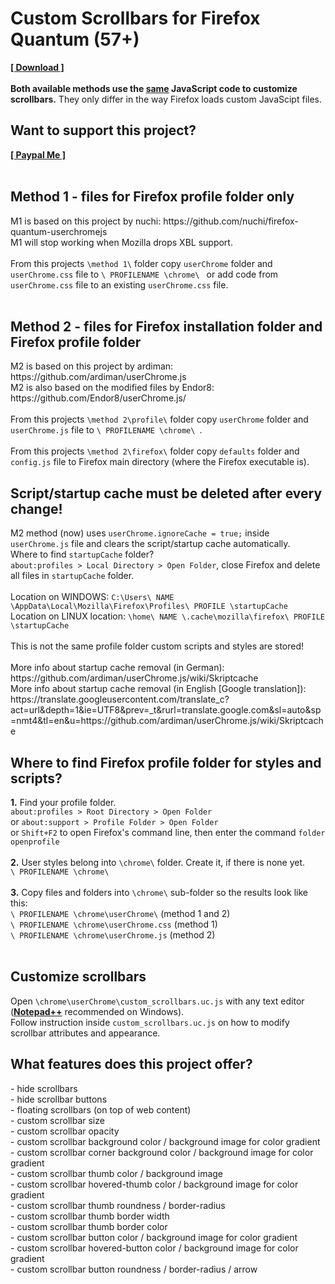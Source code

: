 <h1>Custom Scrollbars for Firefox Quantum (57+)</h1>
<b><a href=https://github.com/Aris-t2/Scrollbars/releases>[ Download ]</a></b></br></br>
<b>Both available methods use the <u>same</u> JavaScript code to customize scrollbars.</b> They only differ in the way Firefox loads custom JavaScipt files.</br>
<h2>Want to support this project?</h2>
<b><a href=https://www.paypal.me/tkpay>[ Paypal Me ]</a></b></br>
</br>
<h2>Method 1 - files for Firefox profile folder only</h2>
M1 is based on this project by nuchi: https://github.com/nuchi/firefox-quantum-userchromejs </br>
M1 will stop working when Mozilla drops XBL support.</br>
</br>
From this projects <code>\method 1\</code> folder copy <code>userChrome</code> folder and <code>userChrome.css</code> file to <code>\ PROFILENAME \chrome\ </code> or add code from <code>userChrome.css</code> file to an existing <code>userChrome.css</code> file.</br>
</br>
<h2>Method 2 - files for Firefox installation folder and Firefox profile folder</h2>
M2 is based on this project by ardiman: https://github.com/ardiman/userChrome.js </br>
M2 is also based on the modified files by Endor8: https://github.com/Endor8/userChrome.js/ </br>
</br>
From this projects <code>\method 2\profile\</code> folder copy <code>userChrome</code> folder and <code>userChrome.js</code> file to <code>\ PROFILENAME \chrome\ </code>.</br>
</br>
From this projects <code>\method 2\firefox\</code> folder copy <code>defaults</code> folder and <code>config.js</code> file to Firefox main directory (where the Firefox executable is).
</br>
<h2>Script/startup cache must be deleted after every change!</h2>
M2 method (now) uses <code>userChrome.ignoreCache = true;</code> inside <code>userChrome.js</code> file and clears the script/startup cache automatically.</br>
Where to find <code>startupCache</code> folder?</br>
<code>about:profiles > Local Directory > Open Folder</code>, close Firefox and delete all files in <code>startupCache</code> folder.</br>
</br>
Location on WINDOWS: <code>C:\Users\ NAME \AppData\Local\Mozilla\Firefox\Profiles\ PROFILE \startupCache</code></br>
Location on LINUX location: <code>\home\ NAME \.cache\mozilla\firefox\ PROFILE \startupCache</code></br>
</br>
This is not the same profile folder custom scripts and styles are stored!</br>
</br>
More info about startup cache removal (in German): https://github.com/ardiman/userChrome.js/wiki/Skriptcache </br>
More info about startup cache removal (in English [Google translation]): https://translate.googleusercontent.com/translate_c?act=url&depth=1&ie=UTF8&prev=_t&rurl=translate.google.com&sl=auto&sp=nmt4&tl=en&u=https://github.com/ardiman/userChrome.js/wiki/Skriptcache </br>
<h2>Where to find Firefox profile folder for styles and scripts?</h2>
<b>1.</b> Find your profile folder.</br>
<code>about:profiles > Root Directory > Open Folder</code></br>
or <code>about:support > Profile Folder > Open Folder</code></br>
or <code>Shift+F2</code> to open Firefox's command line, then enter the command <code>folder openprofile</code></br>
</br>
<b>2.</b> User styles belong into <code>\chrome\</code> folder. Create it, if there is none yet.</br>
<code>\ PROFILENAME \chrome\ </code></br>
</br>
<b>3.</b> Copy files and folders into <code>\chrome\</code> sub-folder so the results look like this:</br>
<code>\ PROFILENAME \chrome\userChrome\</code> (method 1 and 2)</br>
<code>\ PROFILENAME \chrome\userChrome.css</code> (method 1)</br>
<code>\ PROFILENAME \chrome\userChrome.js</code> (method 2)</br>
</br>
<h2>Customize scrollbars</h2>
Open <code>\chrome\userChrome\custom_scrollbars.uc.js</code> with any text editor (<b><a href=https://notepad-plus-plus.org/download/>Notepad++</a></b> recommended on Windows).</br>
Follow instruction inside <code>custom_scrollbars.uc.js</code> on how to modify scrollbar attributes and appearance.</br>
<h2>What features does this project offer?</h2>
- hide scrollbars</br>
- hide scrollbar buttons</br>
- floating scrollbars (on top of web content)</br>
- custom scrollbar size</br>
- custom scrollbar opacity</br>
- custom scrollbar background color / background image for color gradient</br>
- custom scrollbar corner background color / background image for color gradient</br>
- custom scrollbar thumb color / background image</br>
- custom scrollbar hovered-thumb color / background image for color gradient</br>
- custom scrollbar thumb roundness / border-radius</br>
- custom scrollbar thumb border width</br>
- custom scrollbar thumb border color</br>
- custom scrollbar button color / background image for color gradient</br>
- custom scrollbar hovered-button color / background image for color gradient</br>
- custom scrollbar button roundness / border-radius / arrow</br>
</br>
